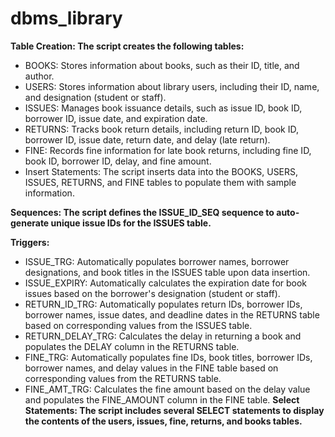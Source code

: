 # dbms_library  
**Table Creation: The script creates the following tables:**

- BOOKS: Stores information about books, such as their ID, title, and author.
- USERS: Stores information about library users, including their ID, name, and designation (student or staff).
- ISSUES: Manages book issuance details, such as issue ID, book ID, borrower ID, issue date, and expiration date.
- RETURNS: Tracks book return details, including return ID, book ID, borrower ID, issue date, return date, and delay (late return).
- FINE: Records fine information for late book returns, including fine ID, book ID, borrower ID, delay, and fine amount.
- Insert Statements: The script inserts data into the BOOKS, USERS, ISSUES, RETURNS, and FINE tables to populate them with sample information.

**Sequences: The script defines the ISSUE_ID_SEQ sequence to auto-generate unique issue IDs for the ISSUES table.**

**Triggers:**

- ISSUE_TRG: Automatically populates borrower names, borrower designations, and book titles in the ISSUES table upon data insertion.
- ISSUE_EXPIRY: Automatically calculates the expiration date for book issues based on the borrower's designation (student or staff).
- RETURN_ID_TRG: Automatically populates return IDs, borrower IDs, borrower names, issue dates, and deadline dates in the RETURNS table based on corresponding values from the ISSUES table.
- RETURN_DELAY_TRG: Calculates the delay in returning a book and populates the DELAY column in the RETURNS table.
- FINE_TRG: Automatically populates fine IDs, book titles, borrower IDs, borrower names, and delay values in the FINE table based on corresponding values from the RETURNS table.
- FINE_AMT_TRG: Calculates the fine amount based on the delay value and populates the FINE_AMOUNT column in the FINE table.
**Select Statements: The script includes several SELECT statements to display the contents of the users, issues, fine, returns, and books tables.**
